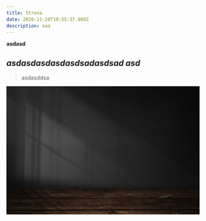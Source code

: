 ```yaml
---
title: Strona
date: 2020-11-28T10:55:37.888Z
description: aaa
---
```

**asdasd**

## ***asdasdasdasd**asdsadasdsad asd*



> asdasddsa

![a](821.jpg "a")